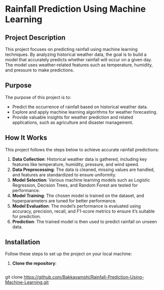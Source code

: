 # Rainfall Prediction Using Machine Learning

## Project Description
This project focuses on predicting rainfall using machine learning techniques. By analyzing historical weather data, the goal is to build a model that accurately predicts whether rainfall will occur on a given day. The model uses weather-related features such as temperature, humidity, and pressure to make predictions.

## Purpose
The purpose of this project is to:
- Predict the occurrence of rainfall based on historical weather data.
- Explore and apply machine learning algorithms for weather forecasting.
- Provide valuable insights for weather prediction and related applications, such as agriculture and disaster management.

## How It Works
This project follows the steps below to achieve accurate rainfall predictions:

1. **Data Collection**: Historical weather data is gathered, including key features like temperature, humidity, pressure, and wind speed.
2. **Data Preprocessing**: The data is cleaned, missing values are handled, and features are standardized to ensure uniformity.
3. **Model Selection**: Various machine learning models such as Logistic Regression, Decision Trees, and Random Forest are tested for performance.
4. **Model Training**: The chosen model is trained on the dataset, and hyperparameters are tuned for better performance.
5. **Model Evaluation**: The model’s performance is evaluated using accuracy, precision, recall, and F1-score metrics to ensure it’s suitable for prediction.
6. **Prediction**: The trained model is then used to predict rainfall on unseen data.

## Installation
Follow these steps to set up the project on your local machine:

1. **Clone the repository**:
   ```bash
  git clone https://github.com/Bakkavamshi/Rainfall-Prediction-Using-Machine-Learning.git

